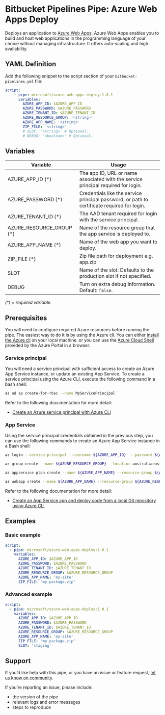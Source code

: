 # Bitbucket Pipelines Pipe: Azure Web Apps Deploy

Deploys an application to [Azure Web Apps](https://azure.microsoft.com/en-gb/services/app-service/web). Azure Web Apps enables you to build and host web applications in the programming language of your choice without managing infrastructure. It offers auto-scaling and high availability.

## YAML Definition

Add the following snippet to the script section of your `bitbucket-pipelines.yml` file:

```yaml
script:
    - pipe: microsoft/azure-web-apps-deploy:1.0.1
      variables:
        AZURE_APP_ID: $AZURE_APP_ID
        AZURE_PASSWORD: $AZURE_PASSWORD
        AZURE_TENANT_ID: $AZURE_TENANT_ID
        AZURE_RESOURCE_GROUP: '<string>'
        AZURE_APP_NAME: '<string>'
        ZIP_FILE: '<string>'
        # SLOT: '<string>' # Optional.
        # DEBUG: '<boolean>' # Optional.
```

## Variables

| Variable              | Usage                                                       |
| ------------------------ | ----------------------------------------------------------- |
| AZURE_APP_ID (*)         | The app ID, URL or name associated with the service principal required for login. |
| AZURE_PASSWORD (*)       | Credentials like the service principal password, or path to certificate required for login. |
| AZURE_TENANT_ID  (*)     | The AAD tenant required for login with the service principal. |
| AZURE_RESOURCE_GROUP (*) | Name of the resource group that the app service is deployed to.  |
| AZURE_APP_NAME (*)       | Name of the web app you want to deploy. |
| ZIP_FILE (*)             | Zip file path for deployment e.g. app.zip |
| SLOT                     | Name of the slot. Defaults to the production slot if not specified. |
| DEBUG                    | Turn on extra debug information. Default: `false`. |

_(*) = required variable._

## Prerequisites

You will need to configure required Azure resources before running the pipe. The easiest way to do it is by using the Azure cli. You can either [install the Azure cli](https://docs.microsoft.com/en-us/cli/azure/install-azure-cli?view=azure-cli-latest) on your local machine, or you can use the [Azure Cloud Shell](https://docs.microsoft.com/en-us/azure/cloud-shell/overview) provided by the Azure Portal in a browser.

### Service principal

You will need a service principal with sufficient access to create an Azure App Service instance, or update an existing App Service. To create a service principal using the Azure CLI, execute the following command in a bash shell:

```sh
az ad sp create-for-rbac --name MyServicePrincipal
```

Refer to the following documentation for more detail:

* [Create an Azure service principal with Azure CLI](https://docs.microsoft.com/en-us/cli/azure/create-an-azure-service-principal-azure-cli)

### App Service

Using the service principal credentials obtained in the previous step, you can use the following commands to create an Azure App Service instance in a Bash shell:

```bash
az login --service-principal --username ${AZURE_APP_ID}  --password ${AZURE_PASSWORD} --tenant ${AZURE_TENANT_ID}

az group create --name ${AZURE_RESOURCE_GROUP} --location australiaeast

az appservice plan create --name ${AZURE_APP_NAME} --resource-group ${AZURE_RESOURCE_GROUP} --sku FREE

az webapp create --name ${AZURE_APP_NAME} --resource-group ${AZURE_RESOURCE_GROUP} --plan $AZURE_APP_NAME
```

Refer to the following documentation for more detail:

* [Create an App Service app and deploy code from a local Git repository using Azure CLI](https://docs.microsoft.com/en-us/azure/app-service/scripts/cli-deploy-local-git)

## Examples

### Basic example

```yaml
script:
  - pipe: microsoft/azure-web-apps-deploy:1.0.1
    variables:
      AZURE_APP_ID: $AZURE_APP_ID
      AZURE_PASSWORD: $AZURE_PASSWORD
      AZURE_TENANT_ID: $AZURE_TENANT_ID
      AZURE_RESOURCE_GROUP: $AZURE_RESOURCE_GROUP
      AZURE_APP_NAME: 'my-site'
      ZIP_FILE: 'my-package.zip'
```

### Advanced example

```yaml
script:
  - pipe: microsoft/azure-web-apps-deploy:1.0.1
    variables:
      AZURE_APP_ID: $AZURE_APP_ID
      AZURE_PASSWORD: $AZURE_PASSWORD
      AZURE_TENANT_ID: $AZURE_TENANT_ID
      AZURE_RESOURCE_GROUP: $AZURE_RESOURCE_GROUP
      AZURE_APP_NAME: 'my-site'
      ZIP_FILE: 'my-package.zip'
      SLOT: 'staging'
```

## Support

If you’d like help with this pipe, or you have an issue or feature request, [let us know on community][community].

If you’re reporting an issue, please include:

* the version of the pipe
* relevant logs and error messages
* steps to reproduce

[community]: https://community.atlassian.com/t5/forums/postpage/choose-node/true/interaction-style/qanda?add-tags=bitbucket-pipelines,pipes,azure

